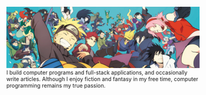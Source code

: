 ![Naruto cover photo](/cover.jpg)
I build computer programs and full-stack applications, and occasionally write articles. Although I enjoy fiction and fantasy in my free time, computer programming remains my true passion.

